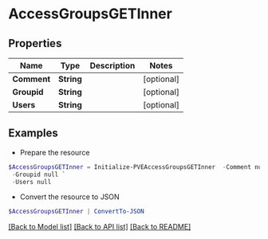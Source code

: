 # AccessGroupsGETInner
## Properties

Name | Type | Description | Notes
------------ | ------------- | ------------- | -------------
**Comment** | **String** |  | [optional] 
**Groupid** | **String** |  | [optional] 
**Users** | **String** |  | [optional] 

## Examples

- Prepare the resource
```powershell
$AccessGroupsGETInner = Initialize-PVEAccessGroupsGETInner  -Comment null `
 -Groupid null `
 -Users null
```

- Convert the resource to JSON
```powershell
$AccessGroupsGETInner | ConvertTo-JSON
```

[[Back to Model list]](../README.md#documentation-for-models) [[Back to API list]](../README.md#documentation-for-api-endpoints) [[Back to README]](../README.md)


